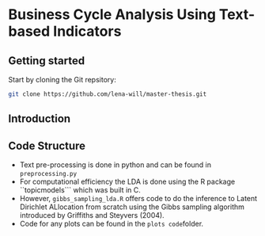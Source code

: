 # Business Cycle Analysis Using Text-based Indicators

## Getting started
Start by cloning the Git repsitory: 
```sh
git clone https://github.com/lena-will/master-thesis.git
```

## Introduction

## Code Structure
+ Text pre-processing is done in python and can be found in ```preprocessing.py```
+ For computational efficiency the LDA is done using the R package ``topicmodels``` which was built in C.
+ However, ```gibbs_sampling_lda.R``` offers code to do the inference to Latent Dirichlet ALlocation from scratch using the Gibbs sampling algorithm introduced by Griffiths and Steyvers (2004).
+ Code for any plots can be found in the ```plots code```folder. 

